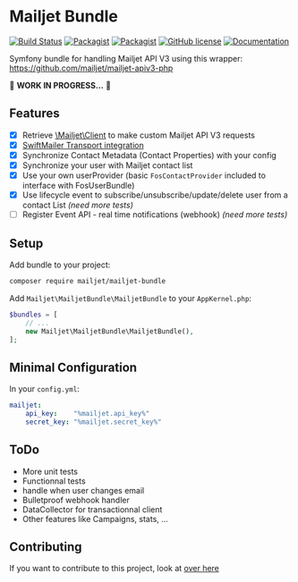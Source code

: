 # Mailjet Bundle

[![Build Status](https://travis-ci.org/mailjet/mailjetBundle.svg?branch=master)](https://travis-ci.org/mailjet/mailjetBundle)
[![Packagist](https://img.shields.io/packagist/v/mailjet/mailjet-bundle.svg)](https://packagist.org/packages/mailjet/mailjet-bundle)
[![Packagist](https://img.shields.io/packagist/dt/mailjet/mailjet-bundle.svg)](https://packagist.org/packages/mailjet/mailjet-bundle)
[![GitHub license](https://img.shields.io/badge/license-MIT-blue.svg)](https://github.com/mailjet/mailjetBundle/blob/master/LICENSE.md)
[![Documentation](https://img.shields.io/badge/documentation-gh--pages-blue.svg)](https://mailjet.github.io/mailjetBundle/)

Symfony bundle for handling Mailjet API V3 using this wrapper: <https://github.com/mailjet/mailjet-apiv3-php>

🚧 **WORK IN PROGRESS...** 🚧

## Features

* [x] Retrieve [\Mailjet\Client](https://github.com/mailjet/mailjet-apiv3-php) to make custom Mailjet API V3 requests
* [x] [SwiftMailer Transport integration](https://github.com/mailjet/MailjetSwiftMailer)
* [x] Synchronize Contact Metadata (Contact Properties) with your config
* [x] Synchronize your user with Mailjet contact list
* [x] Use your own userProvider (basic `FosContactProvider` included to interface with FosUserBundle)
* [x] Use lifecycle event to subscribe/unsubscribe/update/delete user from a contact List *(need more tests)*
* [ ] Register Event API - real time notifications (webhook) *(need more tests)*

## Setup

Add bundle to your project:

```bash
composer require mailjet/mailjet-bundle
```

Add `Mailjet\MailjetBundle\MailjetBundle` to your `AppKernel.php`:

```php
$bundles = [
    // ...
    new Mailjet\MailjetBundle\MailjetBundle(),
];
```

## Minimal Configuration

In your `config.yml`:

```yaml
mailjet:
    api_key:    "%mailjet.api_key%"
    secret_key: "%mailjet.secret_key%"
```

## ToDo

* More unit tests
* Functionnal tests
* handle when user changes email
* Bulletproof webhook handler
* DataCollector for transactionnal client
* Other features like Campaigns, stats, ...

## Contributing

If you want to contribute to this project, look at [over here](CONTRIBUTING.md)
